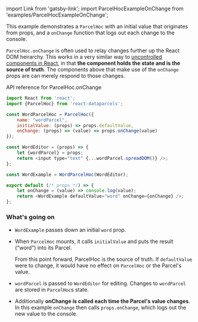 import Link from 'gatsby-link';
import ParcelHocExampleOnChange from 'examples/ParcelHocExampleOnChange';

This example demonstrates a `ParcelHoc` with an initial value that originates from props, and a `onChange` function that logs out each change to the console.

`ParcelHoc.onChange` is often used to relay changes further up the React DOM heirarchy. This works in a very similar way to [uncontrolled components in React](https://reactjs.org/docs/uncontrolled-components.html), in that **the component holds the state and is the source of truth**. The components above that make use of the `onChange` props are can merely respond to those changes.

<Link to="/api/ParcelHoc#onChange">API reference for ParcelHoc.onChange</Link>

<ParcelHocExampleOnChange />

```js
import React from 'react';
import {ParcelHoc} from 'react-dataparcels';

const WordParcelHoc = ParcelHoc({
    name: "wordParcel",
    initialValue: (props) => props.defaultValue,
    onChange: (props) => (value) => props.onChange(value)
});

const WordEditor = (props) => {
    let {wordParcel} = props;
    return <input type="text" {...wordParcel.spreadDOM()} />;
};

const WordExample = WordParcelHoc(WordEditor);

export default (/* props */) => {
    let onChange = (value) => console.log(value);
    return <WordExample defaultValue="word" onChange={onChange} />;
};

```

### What's going on

* `WordExample` passes down an initial `word` prop.
* When `ParcelHoc` mounts, it calls `initialValue` and puts the result ("word") into its Parcel.

  From this point forward, ParcelHoc is the source of truth. If `defaultValue` were to change, it would have no effect on `ParcelHoc` or the Parcel's value.
* `wordParcel` is passed to `WordEditor` for editing. Changes to `wordParcel` are stored in `ParcelHoc`s state.
* Additionally **onChange is called each time the Parcel's value changes**. In this example `onChange` then calls `props.onChange`, which logs out the new value to the console.

